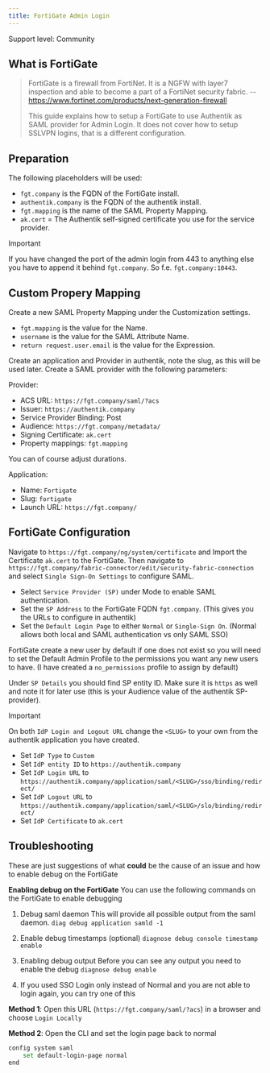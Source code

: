 ```yaml
---
title: FortiGate Admin Login
---
```


<span class="badge badge--secondary">Support level: Community</span>

## What is FortiGate

> FortiGate is a firewall from FortiNet. It is a NGFW with layer7 inspection and able to become a part of a FortiNet security fabric.
> -- https://www.fortinet.com/products/next-generation-firewall
> 
> This guide explains how to setup a FortiGate to use Authentik as SAML provider for Admin Login. It does not cover how to setup SSLVPN logins, that is a different configuration.

## Preparation

The following placeholders will be used:

-   `fgt.company` is the FQDN of the FortiGate install.
-   `authentik.company` is the FQDN of the authentik install.
-   `fgt.mapping` is the name of the SAML Property Mapping.
-   `ak.cert` = The Authentik self-signed certificate you use for the service provider.

> [!IMPORTANT]
> If you have changed the port of the admin login from 443 to anything else you have to append it behind `fgt.company`. So f.e. `fgt.company:10443`.

## Custom Propery Mapping

Create a new SAML Property Mapping under the Customization settings.

- `fgt.mapping` is the value for the Name.
- `username` is the value for the SAML Attribute Name.
- `return request.user.email` is the value for the Expression.

Create an application and Provider in authentik, note the slug, as this will be used later. Create a SAML provider with the following parameters:

Provider:

-   ACS URL: `https://fgt.company/saml/?acs`
-   Issuer: `https://authentik.company`
-   Service Provider Binding: Post
-   Audience: `https://fgt.company/metadata/`
-   Signing Certificate: `ak.cert`
-   Property mappings: `fgt.mapping`

You can of course adjust durations.

Application:

-  Name: `Fortigate`
-  Slug: `fortigate`
-  Launch URL: `https://fgt.company/`

## FortiGate Configuration

Navigate to `https://fgt.company/ng/system/certificate` and Import the Certificate `ak.cert` to the FortiGate.
Then navigate to `https://fgt.company/fabric-connector/edit/security-fabric-connection` and select `Single Sign-On Settings` to configure SAML.

- Select `Service Provider (SP)` under Mode to enable SAML authentication.
- Set the `SP Address` to the FortiGate FQDN `fgt.company`. (This gives you the URLs to configure in authentik)
- Set the `Default Login Page` to either `Normal` or `Single-Sign On`. (Normal allows both local and SAML authentication vs only SAML SSO)

FortiGate create a new user by default if one does not exist so you will need to set the Default Admin Profile to the permissions you want any new users to have. (I have created a `no_permissions` profile to assign by default)

Under `SP Details` you should find SP entity ID. Make sure it is `https` as well and note it for later use (this is your Audience value of the authentik SP-provider).

> [!IMPORTANT]
> On both `IdP Login and Logout URL` change the `<SLUG>` to your own from the authentik application you have created.

- Set `IdP Type` to `Custom`
- Set `IdP entity ID` to `https://authentik.company`
- Set `IdP Login URL` to `https://authentik.company/application/saml/<SLUG>/sso/binding/redirect/`
- Set `IdP Logout URL` to `https://authentik.company/application/saml/<SLUG>/slo/binding/redirect/`
- Set `IdP Certificate` to `ak.cert`

## Troubleshooting
These are just suggestions of what **could** be the cause of an issue and how to enable debug on the FortiGate

**Enabling debug on the FortiGate**
You can use the following commands on the FortiGate to enable debugging

1. Debug saml daemon
This will provide all possible output from the saml daemon.
`diag debug application samld -1`

2. Enable debug timestamps (optional)
`diagnose debug console timestamp enable`

3. Enabling debug output
Before you can see any output you need to enable the debug
`diagnose debug enable`

4. If you used SSO Login only instead of Normal and you are not able to login again, you can try one of this

**Method 1**:
Open this URL (`https://fgt.company/saml/?acs`) in a browser and choose `Login Locally`

**Method 2**:
Open the CLI and set the login page back to normal
```bash
config system saml
    set default-login-page normal
end
```
